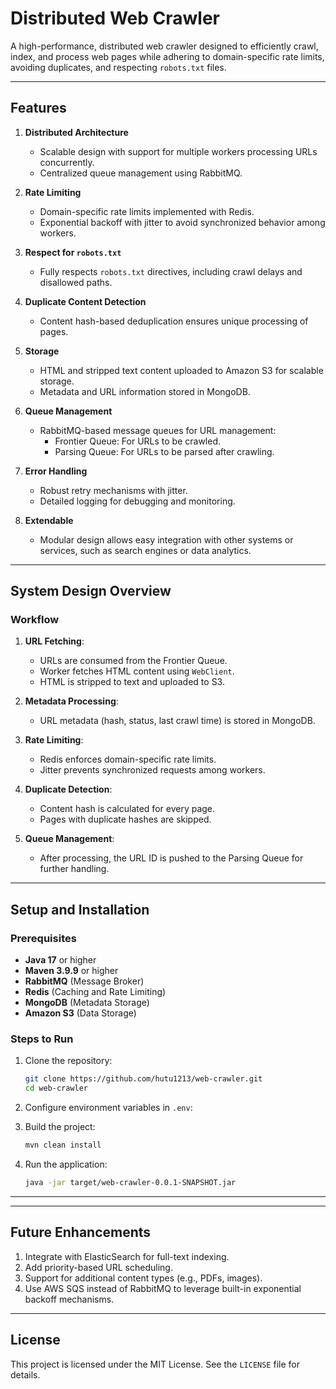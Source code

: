 # Distributed Web Crawler

A high-performance, distributed web crawler designed to efficiently crawl, index, and process web pages while adhering to domain-specific rate limits, avoiding duplicates, and respecting `robots.txt` files.

---

## Features

1. **Distributed Architecture**
    - Scalable design with support for multiple workers processing URLs concurrently.
    - Centralized queue management using RabbitMQ.

2. **Rate Limiting**
    - Domain-specific rate limits implemented with Redis.
    - Exponential backoff with jitter to avoid synchronized behavior among workers.

3. **Respect for `robots.txt`**
    - Fully respects `robots.txt` directives, including crawl delays and disallowed paths.

4. **Duplicate Content Detection**
    - Content hash-based deduplication ensures unique processing of pages.

5. **Storage**
    - HTML and stripped text content uploaded to Amazon S3 for scalable storage.
    - Metadata and URL information stored in MongoDB.

6. **Queue Management**
    - RabbitMQ-based message queues for URL management:
        - Frontier Queue: For URLs to be crawled.
        - Parsing Queue: For URLs to be parsed after crawling.

7. **Error Handling**
    - Robust retry mechanisms with jitter.
    - Detailed logging for debugging and monitoring.

8. **Extendable**
    - Modular design allows easy integration with other systems or services, such as search engines or data analytics.

---

## System Design Overview



### Workflow
1. **URL Fetching**:
    - URLs are consumed from the Frontier Queue.
    - Worker fetches HTML content using `WebClient`.
    - HTML is stripped to text and uploaded to S3.

2. **Metadata Processing**:
    - URL metadata (hash, status, last crawl time) is stored in MongoDB.

3. **Rate Limiting**:
    - Redis enforces domain-specific rate limits.
    - Jitter prevents synchronized requests among workers.

4. **Duplicate Detection**:
    - Content hash is calculated for every page.
    - Pages with duplicate hashes are skipped.

5. **Queue Management**:
    - After processing, the URL ID is pushed to the Parsing Queue for further handling.

---

## Setup and Installation

### Prerequisites
- **Java 17** or higher
- **Maven 3.9.9** or higher
- **RabbitMQ** (Message Broker)
- **Redis** (Caching and Rate Limiting)
- **MongoDB** (Metadata Storage)
- **Amazon S3** (Data Storage)

### Steps to Run
1. Clone the repository:
   ```bash
   git clone https://github.com/hutu1213/web-crawler.git
   cd web-crawler
   ```

2. Configure environment variables in `.env`:

3. Build the project:
   ```bash
   mvn clean install
   ```

4. Run the application:
   ```bash
   java -jar target/web-crawler-0.0.1-SNAPSHOT.jar
   ```

---

---

## Future Enhancements
1. Integrate with ElasticSearch for full-text indexing.
2. Add priority-based URL scheduling.
3. Support for additional content types (e.g., PDFs, images).
4. Use AWS SQS instead of RabbitMQ to leverage built-in exponential backoff mechanisms.
---

## License
This project is licensed under the MIT License. See the `LICENSE` file for details.


